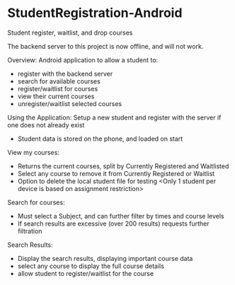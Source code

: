 # StudentRegistration-Android
<Server Offline>Student register, waitlist, and drop courses

The backend server to this project is now offline, and will not work.

Overview:
Android application to allow a student to:
- register with the backend server
- search for available courses
- register/waitlist for courses
- view their current courses
- unregister/waitlist selected courses

Using the Application:
Setup a new student and register with the server if one does not already exist
- Student data is stored on the phone, and loaded on start

View my courses:
- Returns the current courses, split by Currently Registered and Waitlisted
- Select any course to remove it from Currently Registered or Waitlist
- Option to delete the local student file for testing <Only 1 student per device is based on assignment restriction>

Search for courses:
- Must select a Subject, and can further filter by times and course levels
- If search results are excessive (over 200 results) requests further filtration

Search Results:
- Display the search results, displaying important course data
- select any course to display the full course details
- allow student to register/waitlist for the course
